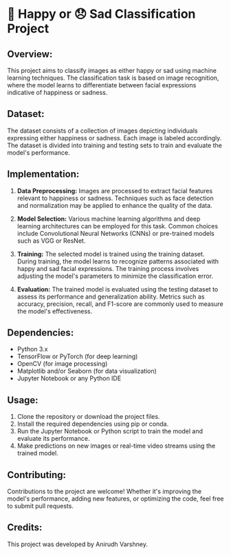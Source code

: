# **🙂 Happy or 😞 Sad Classification Project**

## **Overview:**
This project aims to classify images as either happy or sad using machine learning techniques. The classification task is based on image recognition, where the model learns to differentiate between facial expressions indicative of happiness or sadness.

## **Dataset:**
The dataset consists of a collection of images depicting individuals expressing either happiness or sadness. Each image is labeled accordingly. The dataset is divided into training and testing sets to train and evaluate the model's performance.

## **Implementation:**
1. **Data Preprocessing:** Images are processed to extract facial features relevant to happiness or sadness. Techniques such as face detection and normalization may be applied to enhance the quality of the data.
   
2. **Model Selection:** Various machine learning algorithms and deep learning architectures can be employed for this task. Common choices include Convolutional Neural Networks (CNNs) or pre-trained models such as VGG or ResNet.

3. **Training:** The selected model is trained using the training dataset. During training, the model learns to recognize patterns associated with happy and sad facial expressions. The training process involves adjusting the model's parameters to minimize the classification error.

4. **Evaluation:** The trained model is evaluated using the testing dataset to assess its performance and generalization ability. Metrics such as accuracy, precision, recall, and F1-score are commonly used to measure the model's effectiveness.

## **Dependencies:**
- Python 3.x
- TensorFlow or PyTorch (for deep learning)
- OpenCV (for image processing)
- Matplotlib and/or Seaborn (for data visualization)
- Jupyter Notebook or any Python IDE

## **Usage:**
1. Clone the repository or download the project files.
2. Install the required dependencies using pip or conda.
3. Run the Jupyter Notebook or Python script to train the model and evaluate its performance.
4. Make predictions on new images or real-time video streams using the trained model.

## **Contributing:**
Contributions to the project are welcome! Whether it's improving the model's performance, adding new features, or optimizing the code, feel free to submit pull requests.

## **Credits:**
This project was developed by Anirudh Varshney.
